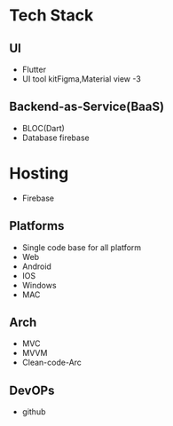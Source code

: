 # Tech Stack 

## UI 
- Flutter
- UI tool kitFigma,Material view -3
## Backend-as-Service(BaaS)
- BLOC(Dart)
- Database firebase
# Hosting 
 - Firebase
## Platforms
- Single code base for all platform 
- Web
- Android
- IOS
- Windows
- MAC
## Arch
-  MVC
-  MVVM
-  Clean-code-Arc
## DevOPs
- github


